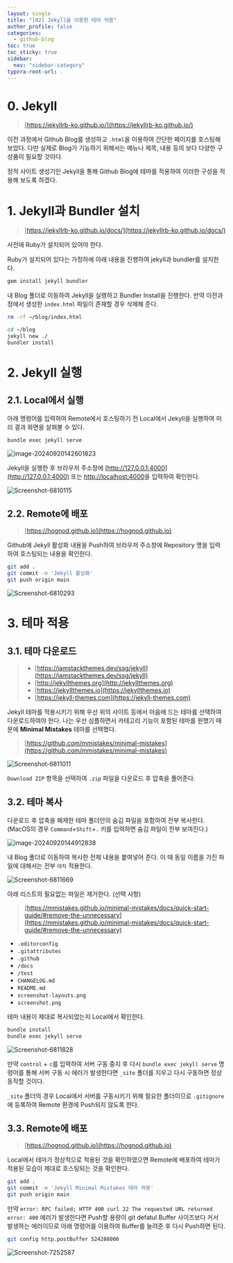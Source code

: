 ```yaml
---
layout: single
title: "[02] Jekyll을 이용한 테마 적용"
author_profile: false
categories:
  - github-blog
toc: true
toc_sticky: true
sidebar:
  nav: "sidebar-category"
typora-root-url: .
---
```


# 0. Jekyll

> [https://jekyllrb-ko.github.io/](https://jekyllrb-ko.github.io/)

이전 과정에서 Github Blog를 생성하고 `.html`을 이용하여 간단한 페이지를 호스팅해 보았다. 다만 실제로 Blog가 기능하기 위해서는 메뉴나 제목, 내용 등의 보다 다양한 구성품이 필요할 것이다.

정적 사이트 생성기인  Jekyll을 통해 Github Blog에 테마를 적용하여 이러한 구성을 적용해 보도록 하겠다.



# 1. Jekyll과 Bundler 설치

> [https://jekyllrb-ko.github.io/docs/](https://jekyllrb-ko.github.io/docs/)

사전에 Ruby가 설치되어 있어야 한다.

Ruby가 설치되어 있다는 가정하에 아래 내용을 진행하여 jekyll과 bundler를 설치한다.

```bash
gem install jekyll bundler
```



내 Blog 폴더로 이동하여 Jekyll을 실행하고 Bundler Install을 진행한다. 만약 이전과정에서 생성한 `index.html` 파일이 존재할 경우 삭제해 준다.

```bash
rm -rf ~/blog/index.html
```

```bash
cd ~/blog
jekyll new ./
bundler install
```



# 2. Jekyll 실행

## 2.1. Local에서 실행

아래 명령어를 입력하여 Remote에서 호스팅하기 전 Local에서 Jekyll을 실행하여 미리 결과 화면을 살펴볼 수 있다.

```bash
bundle exec jekyll serve
```

![image-20240920142601823](/assets/02_jekyll_theme_apply/image-20240920142601823.png)



Jekyll을 실행한 후 브라우저 주소창에 [http://127.0.0.1:4000](http://127.0.0.1:4000) 또는 [http://localhost:4000](http://localhost:4000)을 입력하여 확인한다.

![Screenshot-6810115](/assets/02_jekyll_theme_apply/Screenshot-6810115.png)



## 2.2. Remote에 배포

> [https://hognod.github.io](https://hognod.github.io)

Github에 Jekyll 활성화 내용을 Push하여 브라우저 주소창에 Repository 명을 입력하여 호스팅되는 내용을 확인한다.

```bash
git add .
git commit -m 'Jekyll 활성화'
git push origin main
```

![Screenshot-6810293](/assets/02_jekyll_theme_apply/Screenshot-6810293.png)



# 3. 테마 적용

## 3.1. 테마 다운로드

> - [https://jamstackthemes.dev/ssg/jekyll](https://jamstackthemes.dev/ssg/jekyll)
> - [http://jekyllthemes.org](http://jekyllthemes.org)
> - [https://jekyllthemes.io](https://jekyllthemes.io)
> - [https://jekyll-themes.com](https://jekyll-themes.com)



Jekyll 테마를 적용시키기 위해 우선 위의 사이트 등에서 마음에 드는 테마를 선택하여 다운로드하여야 한다. 나는 우선 심플하면서 카테고리 기능이 포함된 테마를 원했기 때문에 **Minimal Mistakes** 테마를 선택했다.

> [https://github.com/mmistakes/minimal-mistakes](https://github.com/mmistakes/minimal-mistakes)

![Screenshot-6811011](/assets/02_jekyll_theme_apply/Screenshot-6811011.png)



`Download ZIP` 항목을 선택하여 `.zip` 파일을 다운로드 후 압축을 풀어준다.



## 3.2. 테마 복사

다운로드 후 압축을 해제한 테마 폴더안의 숨김 파일을 포함하여 전부 복사한다.(MacOS의 경우 `Command`+`Shift`+`.` 키를 입력하면 숨김 파일이 전부 보여진다.)

![image-20240920144912838](/assets/02_jekyll_theme_apply/image-20240920144912838.png)

 

내 Blog 폴더로 이동하여 복사한 전체 내용을 붙여넣어 준다. 이 때 동일 이름을 가진 파일에 대해서는 전부 `대치` 적용한다.

![Screenshot-6811669](/assets/02_jekyll_theme_apply/Screenshot-6811669.png)

아래 리스트의 필요없는 파일은 제거한다. (선택 사항)

> [https://mmistakes.github.io/minimal-mistakes/docs/quick-start-guide/#remove-the-unnecessary](https://mmistakes.github.io/minimal-mistakes/docs/quick-start-guide/#remove-the-unnecessary)

* `.editorconfig`
* `.gitattributes`
* `.github`
* `/docs`
* `/test`
* `CHANGELOG.md`
* `README.md`
* `screenshot-layouts.png`
* `screenshot.png`



테마 내용이 제대로 복사되었는지 Local에서 확인한다.

```bash
bundle install
bundle exec jekyll serve
```

![Screenshot-6811828](/assets/02_jekyll_theme_apply/Screenshot-6811828.png)



만약 `control` + `c`를 입력하여 서버 구동 중지 후 다시 `bundle exec jekyll serve` 명령어를 통해 서버 구동 시 에러가 발생한다면 `_site` 폴더를 지우고 다시 구동하면 정상 동작할 것이다.

`_site` 폴더의 경우 Local에서 서버를 구동시키기 위해 필요한 폴더이므로 `.gitignore`에 등록하여 Remote 환경에 Push되지 않도록 한다.



## 3.3. Remote에 배포

> [https://hognod.github.io](https://hognod.github.io)

Local에서 테마가 정상적으로 적용된 것을 확인하였으면 Remote에 배포하여 테마가 적용된 모습이 제대로 호스팅되는 것을 확인한다.

```bash
git add .
git commit -m 'Jekyll Minimal Mistakes 테마 적용'
git push origin main
```

만약 `error: RPC failed; HTTP 400 curl 22 The requested URL returned error: 400` 에러가 발생한다면 Push할 용량이 git defatul Buffer 사이즈보다 커서 발생하는 에러이므로 아래 명령어를 이용하여 Buffer를 늘려준 후 다시 Push하면 된다.

```bash
git config http.postBuffer 524288000
```



![Screenshot-7252587](/assets/02_jekyll_theme_apply/Screenshot-7252587.png)
